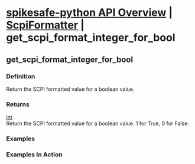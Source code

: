 # [spikesafe-python API Overview](/spikesafe_python_lib_docs/README.md) | [ScpiFormatter](/spikesafe_python_lib_docs/ScpiFormatter/README.md) | get_scpi_format_integer_for_bool

## get_scpi_format_integer_for_bool

### Definition
Return the SCPI formatted value for a boolean value.

### Returns
[int](https://docs.python.org/3/library/functions.html#int)  
Return the SCPI formatted value for a boolean value. 1 for True, 0 for False.

### Examples

### Examples In Action